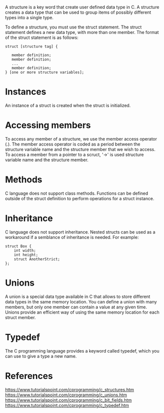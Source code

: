 A structure is a key word that create user defined data type in C. A structure creates a data type that can be used to group items of possibly different types into a single type.

To define a structure, you must use the struct statement. The struct statement defines a new data type, with more than one member. The format of the struct statement is as follows:
```
struct [structure tag] {

   member definition;
   member definition;
   ...
   member definition;
} [one or more structure variables];
```

# Instances
An instance of a struct is created when the struct is initialized.

# Accessing members
To access any member of a structure, we use the member access operator (.). The member access operator is coded as a period between the structure variable name and the structure member that we wish to access. To access a member from a pointer to a scruct, '->' is used structure variable name and the structure member.

# Methods
C language does not support class methods. Functions can be defined outside of the struct definition to perform operations for a struct instance.

# Inheritance
C language does not support inheritance. Nested structs can be used as a workaround if a semblance of inheritance is needed. For example:
```
struct Box {
    int width;
    int height;
    struct AnotherStrict;
};
```

# Unions

A union is a special data type available in C that allows to store different data types in the same memory location. You can define a union with many members, but only one member can contain a value at any given time. Unions provide an efficient way of using the same memory location for each struct member.

# Typedef
The C programming language provides a keyword called typedef, which you can use to give a type a new name.

# References
https://www.tutorialspoint.com/cprogramming/c_structures.htm
https://www.tutorialspoint.com/cprogramming/c_unions.htm
https://www.tutorialspoint.com/cprogramming/c_bit_fields.htm
https://www.tutorialspoint.com/cprogramming/c_typedef.htm
